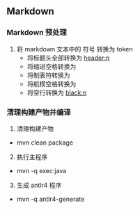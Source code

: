 ## Markdown
### Markdown 预处理
1. 将 markdown 文本中的 符号 转换为 token
    + 将标题头全部转换为 <header:n>
    + 将缩进空格转换为 <indent>
    + 将制表符转换为 <tab>
    + 将航模空格转换为 <space>
    + 将空行转换为 <black:n>


### 清理构建产物并编译
1. 清理构建产物
  + mvn clean package
2. 执行主程序
  + mvn -q exec:java
3. 生成 antlr4 程序
  + mvn -q antlr4-generate